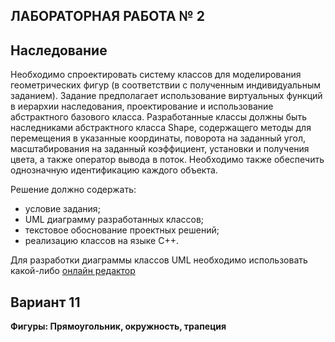 ## ЛАБОРАТОРНАЯ РАБОТА № 2

## Наследование

Необходимо спроектировать систему классов для моделирования геометрических фигур (в соответствии с полученным индивидуальным заданием). Задание предполагает использование виртуальных функций в иерархии наследования, проектирование и использование абстрактного базового класса.  Разработанные классы должны быть наследниками абстрактного класса Shape, содержащего методы для перемещения в указанные координаты, поворота на заданный угол, масштабирования на заданный коэффициент, установки и получения цвета, а также оператор вывода в поток.
Необходимо также обеспечить однозначную идентификацию каждого объекта.

Решение должно содержать:

* условие задания;
* UML диаграмму разработанных классов;
* текстовое обоснование проектных решений;
* реализацию классов на языке С++.


Для разработки диаграммы классов UML необходимо использовать какой-либо [онлайн редактор](https://yuml.me/)


## Вариант 11

**Фигуры: Прямоугольник, окружность, трапеция**
